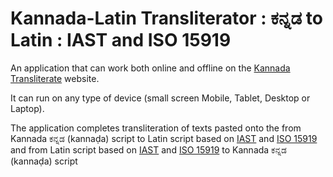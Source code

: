 # Kannada-Latin Transliterator : ಕನ್ನಡ to Latin : IAST and ISO 15919
An application that can work both online and offline on the [Kannada Transliterate](https://vyshantha.github.io/kannadatransliterate/) website. 

It can run on any type of device (small screen Mobile, Tablet, Desktop or Laptop). 

The application completes transliteration of texts pasted onto the from Kannada ಕನ್ನಡ (kannaḍa) script to Latin script based on [IAST](https://en.wikipedia.org/wiki/International_Alphabet_of_Sanskrit_Transliteration) and [ISO 15919](https://en.wikipedia.org/wiki/ISO_15919) and from Latin script based on [IAST](https://en.wikipedia.org/wiki/International_Alphabet_of_Sanskrit_Transliteration) and [ISO 15919](https://en.wikipedia.org/wiki/ISO_15919) to Kannada ಕನ್ನಡ (kannaḍa) script
